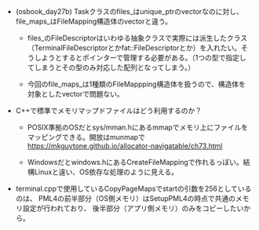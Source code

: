 - (osbook_day27b) Taskクラスのfiles_はunique_ptrのvectorなのに対し、file_maps_はFileMapping構造体のvectorと違う。

    - files_のFileDescriptorはいわゆる抽象クラスで実際には派生したクラス（TerminalFileDescriptorとかfat::FileDescriptorとか）を入れたい。そうしようとするとポインターで管理する必要がある。（1つの型で指定してしまうとその型のみ対応した配列となってしまう。）

    - 今回のfile_maps_は1種類のFileMappping構造体を扱うので、構造体を対象としたvectorで問題ない。

- C++で標準でメモリマップドファイルはどう利用するのか？

    - POSIX準拠のOSだとsys/mman.hにあるmmapでメモリ上にファイルをマッピングできる。開放はmunmapで
    https://mkguytone.github.io/allocator-navigatable/ch73.html

    - Windowsだとwindows.hにあるCreateFileMappingで作れるっぽい。結構Linuxと違い、OS依存な処理のように見える。

- terminal.cppで使用しているCopyPageMapsでstartの引数を256としているのは、
PML4の前半部分（OS側メモリ）はSetupPML4の時点で共通のメモリ設定が行われており、
後半部分（アプリ側メモリ）のみをコピーしたいから。
